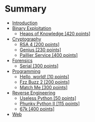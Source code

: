# Summary

* [Introduction](README.md)
* [Binary Exploitation](/binary-exploitation.md)
  * [Heaps of Knowledge \[420 points\]](/binary-exploitation/heaps-of-knowledge-420-points.md)
* [Cryptography](cryptography.md)
  * [RSA 4 \[200 points\]](/cryptography/rsa-4-200-points.md)
  * [Genius \[230 points\]](/cryptography/genius-230-points.md)
  * [Paillier Service \[400 points\]](/cryptography/paillier-service-400-points.md)
* [Forensics](forensics.md)
  * [Serial \[300 points\]](/forensics/serial-300-points.md)
* [Programming](programming.md)
  * [Hello, world! \[10 points\]](programming/hello-world-10-points.md)
  * [Fzz Buzz 2 \[200 points\]](/programming/fzz-buzz-2-200-points.md)
  * [Match Me \[300 points\]](/programming/match-me-300-points.md)
* [Reverse Engineering](reverse-engineering.md)
  * [Useless Python \[50 points\]](/reverse-engineering/useless-python-50-points.md)
  * [Phunky Python II \[115 points\]](/reverse-engineering/phunky-python-ii-115-points.md)
  * [67k \[400 points\]](reverse-engineering/67k-400-points.md)
* [Web](web.md)



